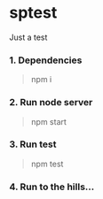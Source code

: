# sptest
Just a test

### 1. Dependencies 
> npm i

### 2. Run node server
> npm start

### 3. Run test
> npm test

### 4. Run to the hills...
